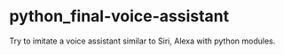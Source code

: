 # python_final-voice-assistant
Try to imitate a voice assistant similar to Siri, Alexa with python modules.
